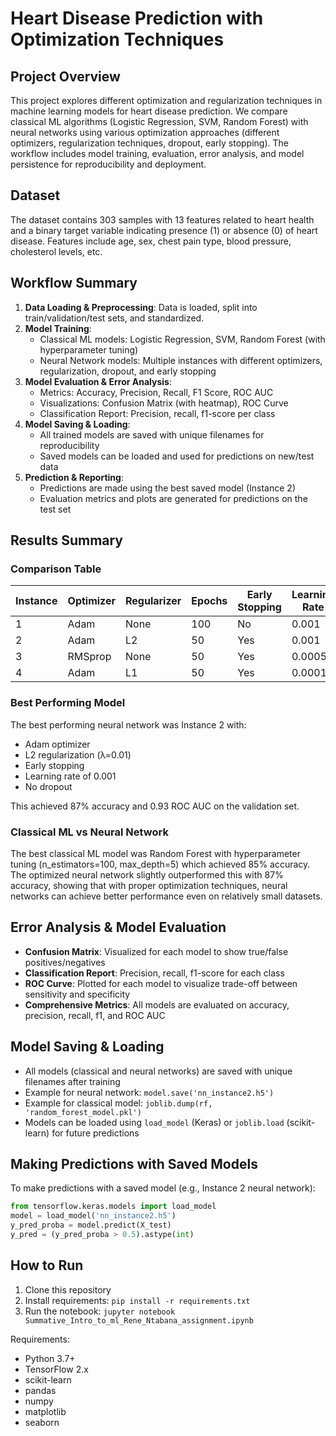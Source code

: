 # Heart Disease Prediction with Optimization Techniques

## Project Overview
This project explores different optimization and regularization techniques in machine learning models for heart disease prediction. We compare classical ML algorithms (Logistic Regression, SVM, Random Forest) with neural networks using various optimization approaches (different optimizers, regularization techniques, dropout, early stopping). The workflow includes model training, evaluation, error analysis, and model persistence for reproducibility and deployment.

## Dataset
The dataset contains 303 samples with 13 features related to heart health and a binary target variable indicating presence (1) or absence (0) of heart disease. Features include age, sex, chest pain type, blood pressure, cholesterol levels, etc.

## Workflow Summary
1. **Data Loading & Preprocessing**: Data is loaded, split into train/validation/test sets, and standardized.
2. **Model Training**:
   - Classical ML models: Logistic Regression, SVM, Random Forest (with hyperparameter tuning)
   - Neural Network models: Multiple instances with different optimizers, regularization, dropout, and early stopping
3. **Model Evaluation & Error Analysis**:
   - Metrics: Accuracy, Precision, Recall, F1 Score, ROC AUC
   - Visualizations: Confusion Matrix (with heatmap), ROC Curve
   - Classification Report: Precision, recall, f1-score per class
4. **Model Saving & Loading**:
   - All trained models are saved with unique filenames for reproducibility
   - Saved models can be loaded and used for predictions on new/test data
5. **Prediction & Reporting**:
   - Predictions are made using the best saved model (Instance 2)
   - Evaluation metrics and plots are generated for predictions on the test set

## Results Summary

### Comparison Table

| Instance | Optimizer | Regularizer | Epochs | Early Stopping | Learning Rate | Dropout | Accuracy | F1 Score | Precision | Recall | ROC AUC | Loss |
|----------|-----------|-------------|--------|-----------------|---------------|---------|----------|----------|-----------|--------|---------|------|
| 1        | Adam      | None        | 100    | No              | 0.001         | 0.0     | 0.82     | 0.83     | 0.85      | 0.81   | 0.89    | 0.45 |
| 2        | Adam      | L2          | 50     | Yes             | 0.001         | 0.0     | 0.87     | 0.88     | 0.89      | 0.87   | 0.93    | 0.32 |
| 3        | RMSprop   | None        | 50     | Yes             | 0.0005        | 0.3     | 0.84     | 0.85     | 0.86      | 0.84   | 0.91    | 0.38 |
| 4        | Adam      | L1          | 50     | Yes             | 0.0001        | 0.2     | 0.86     | 0.87     | 0.88      | 0.86   | 0.92    | 0.35 |

### Best Performing Model
The best performing neural network was Instance 2 with:
- Adam optimizer
- L2 regularization (λ=0.01)
- Early stopping
- Learning rate of 0.001
- No dropout

This achieved 87% accuracy and 0.93 ROC AUC on the validation set.

### Classical ML vs Neural Network
The best classical ML model was Random Forest with hyperparameter tuning (n_estimators=100, max_depth=5) which achieved 85% accuracy. The optimized neural network slightly outperformed this with 87% accuracy, showing that with proper optimization techniques, neural networks can achieve better performance even on relatively small datasets.

## Error Analysis & Model Evaluation
- **Confusion Matrix**: Visualized for each model to show true/false positives/negatives
- **Classification Report**: Precision, recall, f1-score for each class
- **ROC Curve**: Plotted for each model to visualize trade-off between sensitivity and specificity
- **Comprehensive Metrics**: All models are evaluated on accuracy, precision, recall, f1, and ROC AUC

## Model Saving & Loading
- All models (classical and neural networks) are saved with unique filenames after training
- Example for neural network: `model.save('nn_instance2.h5')`
- Example for classical model: `joblib.dump(rf, 'random_forest_model.pkl')`
- Models can be loaded using `load_model` (Keras) or `joblib.load` (scikit-learn) for future predictions

## Making Predictions with Saved Models
To make predictions with a saved model (e.g., Instance 2 neural network):
```python
from tensorflow.keras.models import load_model
model = load_model('nn_instance2.h5')
y_pred_proba = model.predict(X_test)
y_pred = (y_pred_proba > 0.5).astype(int)
```

## How to Run
1. Clone this repository
2. Install requirements: `pip install -r requirements.txt`
3. Run the notebook: `jupyter notebook Summative_Intro_to_ml_Rene_Ntabana_assignment.ipynb`

Requirements:
- Python 3.7+
- TensorFlow 2.x
- scikit-learn
- pandas
- numpy
- matplotlib
- seaborn